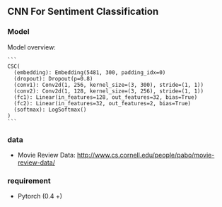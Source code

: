 ## CNN For Sentiment Classification

### Model 
Model overview:

    ```
    CSC(
      (embedding): Embedding(5481, 300, padding_idx=0)
      (dropout): Dropout(p=0.8)
      (conv1): Conv2d(1, 256, kernel_size=(3, 300), stride=(1, 1))
      (conv2): Conv2d(1, 128, kernel_size=(3, 256), stride=(1, 1))
      (fc1): Linear(in_features=128, out_features=32, bias=True)
      (fc2): Linear(in_features=32, out_features=2, bias=True)
      (softmax): LogSoftmax()
    )
    ```

### data
- Movie Review Data: http://www.cs.cornell.edu/people/pabo/movie-review-data/

### requirement
- Pytorch (0.4 +)

